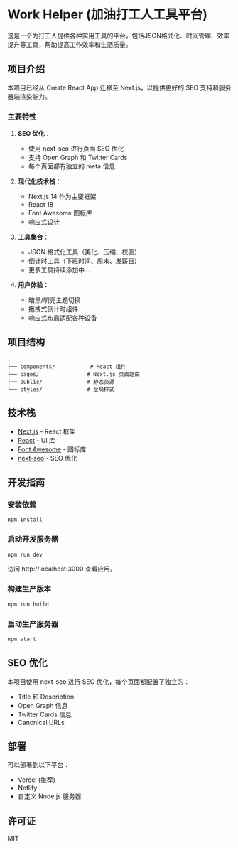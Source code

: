 # Work Helper (加油打工人工具平台)

这是一个为打工人提供各种实用工具的平台，包括JSON格式化、时间管理、效率提升等工具，帮助提高工作效率和生活质量。

## 项目介绍

本项目已经从 Create React App 迁移至 Next.js，以提供更好的 SEO 支持和服务器端渲染能力。

### 主要特性

1. **SEO 优化**：
   - 使用 next-seo 进行页面 SEO 优化
   - 支持 Open Graph 和 Twitter Cards
   - 每个页面都有独立的 meta 信息

2. **现代化技术栈**：
   - Next.js 14 作为主要框架
   - React 18
   - Font Awesome 图标库
   - 响应式设计

3. **工具集合**：
   - JSON 格式化工具（美化、压缩、校验）
   - 倒计时工具（下班时间、周末、发薪日）
   - 更多工具持续添加中...

4. **用户体验**：
   - 暗黑/明亮主题切换
   - 拖拽式倒计时组件
   - 响应式布局适配各种设备

## 项目结构

```
.
├── components/           # React 组件
├── pages/               # Next.js 页面路由
├── public/              # 静态资源
└── styles/              # 全局样式
```

## 技术栈

- [Next.js](https://nextjs.org/) - React 框架
- [React](https://reactjs.org/) - UI 库
- [Font Awesome](https://fontawesome.com/) - 图标库
- [next-seo](https://github.com/garmeeh/next-seo) - SEO 优化

## 开发指南

### 安装依赖

```bash
npm install
```

### 启动开发服务器

```bash
npm run dev
```

访问 http://localhost:3000 查看应用。

### 构建生产版本

```bash
npm run build
```

### 启动生产服务器

```bash
npm start
```

## SEO 优化

本项目使用 next-seo 进行 SEO 优化，每个页面都配置了独立的：

- Title 和 Description
- Open Graph 信息
- Twitter Cards 信息
- Canonical URLs

## 部署

可以部署到以下平台：

- Vercel (推荐)
- Netlify
- 自定义 Node.js 服务器

## 许可证

MIT
